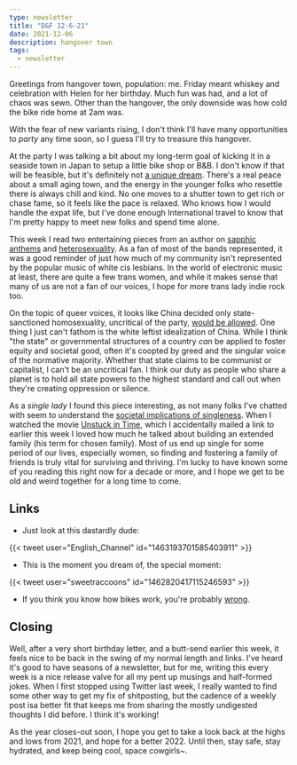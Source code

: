 ```yaml
---
type: newsletter
title: "D&F 12-6-21"
date: 2021-12-06
description: hangover town
tags:
  - newsletter
---
```


Greetings from hangover town, population: me. Friday meant whiskey and celebration with Helen for her birthday. Much fun was had, and a lot of chaos was sewn. Other than the hangover, the only downside was how cold the bike ride home at 2am was.

With the fear of new variants rising, I don't think I'll have many opportunities to _party_ any time soon, so I guess I'll try to treasure this hangover.

At the party I was talking a bit about my long-term goal of kicking it in a seaside town in Japan to setup a little bike shop or B&B. I don't know if that will be feasible, but it's definitely not [a unique dream](https://www.washingtonpost.com/world/asia_pacific/japan-coronavirus-city-country/2021/11/13/908d08f0-3c00-11ec-bd6f-da376f47304e_story.html). There's a real peace about a small aging town, and the energy in the younger folks who resettle there is always chill and kind. No one moves to a shutter town to get rich or chase fame, so it feels like the pace is relaxed. Who knows how I would handle the expat life, but I've done enough International travel to know that I'm pretty happy to meet new folks and spend time alone.

This week I read two entertaining pieces from an author on [sapphic anthems](https://www.npr.org/2021/11/18/1055666543/the-limitations-of-the-sapphic-anthem) and [heterosexuality](https://www.dazeddigital.com/music/article/45908/1/lana-del-rey-norman-fucking-rockwell-empowerment). As a fan of most of the bands represented, it was a good reminder of just how much of my community isn't represented by the popular music of white cis lesbians. In the world of electronic music at least, there are quite a few trans women, and while it makes sense that many of us are not a fan of our voices, I hope for more trans lady indie rock too.

On the topic of queer voices, it looks like China decided only state-sanctioned homosexuality, uncritical of the party, [would be allowed](https://restofworld.org/2021/chinas-queer-internet-is-being-erased/). One thing I just can't fathom is the white leftist idealization of China. While I think "the state" or governmental structures of a country _can_ be applied to foster equity and societal good, often it's coopted by greed and the singular voice of the normative majority. Whether that state claims to be communist or capitalist, I can't be an uncritical fan. I think our duty as people who share a planet is to hold all state powers to the highest standard and call out when they're creating oppression or silence.

As a _single lady_ I found this piece interesting, as not many folks I've chatted with seem to understand the [societal implications of singleness](https://www.vox.com/the-goods/22788620/single-living-alone-cost). When I watched the movie [Unstuck in Time](https://www.vonnegutmovie.com/), which I accidentally mailed a link to earlier this week I loved how much he talked about building an extended family (his term for chosen family). Most of us end up single for some period of our lives, especially women, so finding and fostering a family of friends is truly vital for surviving and thriving. I'm lucky to have known some of you reading this right now for a decade or more, and I hope we get to be old and weird together for a long time to come. 

## Links

- Just look at this dastardly dude:

{{< tweet user="English_Channel" id="1463193701585403911" >}}

- This is the moment you dream of, the special moment:

{{< tweet user="sweetraccoons" id="1462820417115246593" >}}

- If you think you know how bikes work, you're probably [wrong](https://kottke.org/21/11/most-people-dont-know-how-bikes-work).

## Closing

Well, after a very short birthday letter, and a butt-send earlier this week, it feels nice to be back in the swing of my normal length and links. I've heard it's good to have seasons of a newsletter, but for me, writing this every week is a nice release valve for all my pent up musings and half-formed jokes. When I first stopped using Twitter last week, I really wanted to find some other way to get my fix of shitposting, but the cadence of a weekly post isa better fit that keeps me from sharing the mostly undigested thoughts I did before. I think it's working!

As the year closes-out soon, I hope you get to take a look back at the highs and lows from 2021, and hope for a better 2022. Until then, stay safe, stay hydrated, and keep being cool, space cowgirls~.